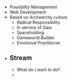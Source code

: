 - Possibility Management
- Web Development
- Based on Archearchy culture
	- Radical Responsibility
	- In service of Gaia
	- Spaceholding
	- Gameworld Builder
	- Emotional Practitioner
- ## Stream
	- What do I want to do?
	-